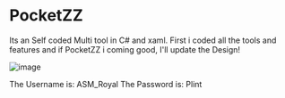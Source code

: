 # PocketZZ

Its an Self coded Multi tool in C# and xaml. First i coded all the tools and features and if PocketZZ i coming good, I'll update the Design!

![image](https://user-images.githubusercontent.com/89786570/174480895-f4a1d9ee-ffc2-4a86-8b9d-41ac948fe589.png)

The Username is: ASM_Royal
The Password is: Plint
